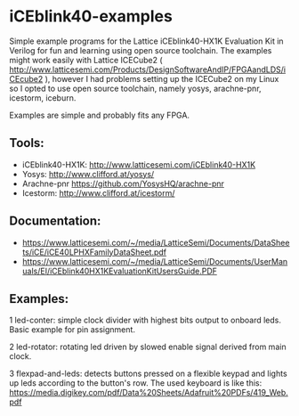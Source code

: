 # iCEblink40-examples
Simple example programs for the Lattice iCEblink40-HX1K Evaluation Kit in Verilog for fun and learning using open source toolchain. The examples might work easily with Lattice ICECube2 ( http://www.latticesemi.com/Products/DesignSoftwareAndIP/FPGAandLDS/iCEcube2 ), however I had problems setting up the ICECube2 on my Linux so I opted to use open source toolchain, namely yosys, arachne-pnr, icestorm, iceburn.

Examples are simple and probably fits any FPGA.

## Tools:
* iCEblink40-HX1K: http://www.latticesemi.com/iCEblink40-HX1K
* Yosys: http://www.clifford.at/yosys/
* Arachne-pnr https://github.com/YosysHQ/arachne-pnr
* Icestorm: http://www.clifford.at/icestorm/

## Documentation:
* https://www.latticesemi.com/~/media/LatticeSemi/Documents/DataSheets/iCE/iCE40LPHXFamilyDataSheet.pdf
* https://www.latticesemi.com/~/media/LatticeSemi/Documents/UserManuals/EI/iCEblink40HX1KEvaluationKitUsersGuide.PDF

## Examples:
1 led-conter: simple clock divider with highest bits output to onboard leds. Basic example for pin assignment.

2 led-rotator: rotating led driven by slowed enable signal derived from main clock.

3 flexpad-and-leds: detects buttons pressed on a flexible keypad and lights up leds according to the button's row. The used keyboard is like this: https://media.digikey.com/pdf/Data%20Sheets/Adafruit%20PDFs/419_Web.pdf
